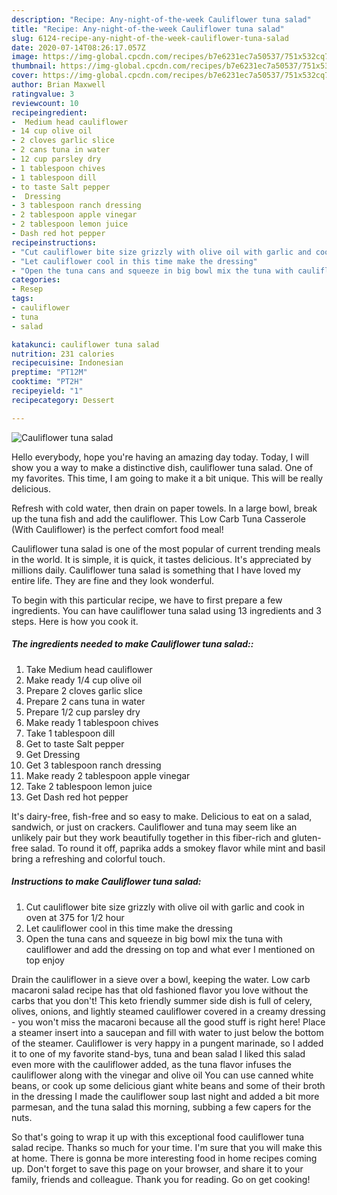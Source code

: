 ```yaml
---
description: "Recipe: Any-night-of-the-week Cauliflower tuna salad"
title: "Recipe: Any-night-of-the-week Cauliflower tuna salad"
slug: 6124-recipe-any-night-of-the-week-cauliflower-tuna-salad
date: 2020-07-14T08:26:17.057Z
image: https://img-global.cpcdn.com/recipes/b7e6231ec7a50537/751x532cq70/cauliflower-tuna-salad-recipe-main-photo.jpg
thumbnail: https://img-global.cpcdn.com/recipes/b7e6231ec7a50537/751x532cq70/cauliflower-tuna-salad-recipe-main-photo.jpg
cover: https://img-global.cpcdn.com/recipes/b7e6231ec7a50537/751x532cq70/cauliflower-tuna-salad-recipe-main-photo.jpg
author: Brian Maxwell
ratingvalue: 3
reviewcount: 10
recipeingredient:
-  Medium head cauliflower
- 14 cup olive oil
- 2 cloves garlic slice
- 2 cans tuna in water
- 12 cup parsley dry
- 1 tablespoon chives
- 1 tablespoon dill
- to taste Salt pepper
-  Dressing
- 3 tablespoon ranch dressing
- 2 tablespoon apple vinegar
- 2 tablespoon lemon juice
- Dash red hot pepper
recipeinstructions:
- "Cut cauliflower bite size grizzly with olive oil with garlic and cook in oven at 375 for 1/2 hour"
- "Let cauliflower cool in this time make the dressing"
- "Open the tuna cans and squeeze in big bowl mix the tuna with cauliflower and add the dressing on top and what ever I mentioned on top enjoy"
categories:
- Resep
tags:
- cauliflower
- tuna
- salad

katakunci: cauliflower tuna salad
nutrition: 231 calories
recipecuisine: Indonesian
preptime: "PT12M"
cooktime: "PT2H"
recipeyield: "1"
recipecategory: Dessert

---
```



![Cauliflower tuna salad](https://img-global.cpcdn.com/recipes/b7e6231ec7a50537/751x532cq70/cauliflower-tuna-salad-recipe-main-photo.jpg)

Hello everybody, hope you're having an amazing day today. Today, I will show you a way to make a distinctive dish, cauliflower tuna salad. One of my favorites. This time, I am going to make it a bit unique. This will be really delicious.

Refresh with cold water, then drain on paper towels. In a large bowl, break up the tuna fish and add the cauliflower. This Low Carb Tuna Casserole (With Cauliflower) is the perfect comfort food meal!

Cauliflower tuna salad is one of the most popular of current trending meals in the world. It is simple, it is quick, it tastes delicious. It's appreciated by millions daily. Cauliflower tuna salad is something that I have loved my entire life. They are fine and they look wonderful.


To begin with this particular recipe, we have to first prepare a few ingredients. You can have cauliflower tuna salad using 13 ingredients and 3 steps. Here is how you cook it.

##### The ingredients needed to make Cauliflower tuna salad::

1. Take  Medium head cauliflower
1. Make ready 1/4 cup olive oil
1. Prepare 2 cloves garlic slice
1. Prepare 2 cans tuna in water
1. Prepare 1/2 cup parsley dry
1. Make ready 1 tablespoon chives
1. Take 1 tablespoon dill
1. Get to taste Salt pepper
1. Get  Dressing
1. Get 3 tablespoon ranch dressing
1. Make ready 2 tablespoon apple vinegar
1. Take 2 tablespoon lemon juice
1. Get Dash red hot pepper


It&#39;s dairy-free, fish-free and so easy to make. Delicious to eat on a salad, sandwich, or just on crackers. Cauliflower and tuna may seem like an unlikely pair but they work beautifully together in this fiber-rich and gluten-free salad. To round it off, paprika adds a smokey flavor while mint and basil bring a refreshing and colorful touch. 

##### Instructions to make Cauliflower tuna salad:

1. Cut cauliflower bite size grizzly with olive oil with garlic and cook in oven at 375 for 1/2 hour
1. Let cauliflower cool in this time make the dressing
1. Open the tuna cans and squeeze in big bowl mix the tuna with cauliflower and add the dressing on top and what ever I mentioned on top enjoy


Drain the cauliflower in a sieve over a bowl, keeping the water. Low carb macaroni salad recipe has that old fashioned flavor you love without the carbs that you don&#39;t! This keto friendly summer side dish is full of celery, olives, onions, and lightly steamed cauliflower covered in a creamy dressing - you won&#39;t miss the macaroni because all the good stuff is right here! Place a steamer insert into a saucepan and fill with water to just below the bottom of the steamer. Cauliflower is very happy in a pungent marinade, so I added it to one of my favorite stand-bys, tuna and bean salad I liked this salad even more with the cauliflower added, as the tuna flavor infuses the cauliflower along with the vinegar and olive oil You can use canned white beans, or cook up some delicious giant white beans and some of their broth in the dressing I made the cauliflower soup last night and added a bit more parmesan, and the tuna salad this morning, subbing a few capers for the nuts. 

So that's going to wrap it up with this exceptional food cauliflower tuna salad recipe. Thanks so much for your time. I'm sure that you will make this at home. There is gonna be more interesting food in home recipes coming up. Don't forget to save this page on your browser, and share it to your family, friends and colleague. Thank you for reading. Go on get cooking!
